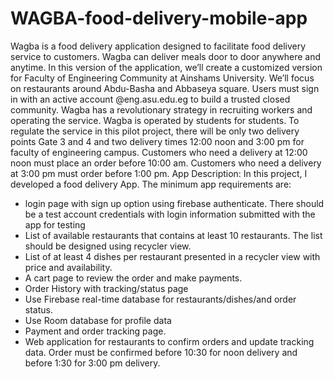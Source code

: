 # WAGBA-food-delivery-mobile-app
Wagba is a food delivery application designed to facilitate food delivery service to
customers. Wagba can deliver meals door to door anywhere and anytime. In this version of the
application, we’ll create a customized version for Faculty of Engineering Community at Ainshams
University. We’ll focus on restaurants around Abdu-Basha and Abbaseya square. Users must sign
in with an active account @eng.asu.edu.eg to build a trusted closed community. Wagba has a
revolutionary strategy in recruiting workers and operating the service. Wagba is operated by
students for students. To regulate the service in this pilot project, there will be only two delivery
points Gate 3 and 4 and two delivery times 12:00 noon and 3:00 pm for faculty of engineering
campus. Customers who need a delivery at 12:00 noon must place an order before 10:00 am.
Customers who need a delivery at 3:00 pm must order before 1:00 pm.
App Description:
In this project, I developed a food delivery App. The minimum app requirements are:
- login page with sign up option using firebase authenticate. There should be a test account
credentials with login information submitted with the app for testing
- List of available restaurants that contains at least 10 restaurants. The list should be
designed using recycler view.
- List of at least 4 dishes per restaurant presented in a recycler view with price and
availability.
- A cart page to review the order and make payments.
- Order History with tracking/status page
- Use Firebase real-time database for restaurants/dishes/and order status.
- Use Room database for profile data
- Payment and order tracking page.
- Web application for restaurants to confirm orders and update tracking data. Order must be
confirmed before 10:30 for noon delivery and before 1:30 for 3:00 pm delivery.
